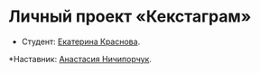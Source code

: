 # Личный проект «Кекстаграм»

* Студент: [Екатерина Краснова](https://up.htmlacademy.ru/javascript-individual/2/user/1982699).

*Наставник: [Анастасия Ничипорчук](<https://htmlacademy.ru/profile/id612797>).
